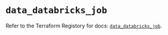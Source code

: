 # `data_databricks_job`

Refer to the Terraform Registory for docs: [`data_databricks_job`](https://registry.terraform.io/providers/databricks/databricks/1.22.0/docs/data-sources/job).
